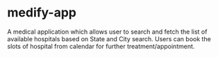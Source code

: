 # medify-app
A medical application which allows user to search and fetch the list of available hospitals based on State and City search. Users can book the slots of hospital from calendar for further treatment/appointment. 
